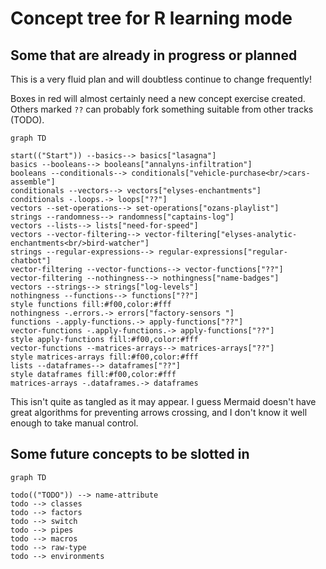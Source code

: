 # Concept tree for R learning mode

## Some that are already in progress or planned

This is a very fluid plan and will doubtless continue to change frequently!

Boxes in red will almost certainly need a new concept exercise created. 
Others marked `??` can probably fork something suitable from other tracks (TODO).

```mermaid
graph TD
    
start(("Start")) --basics--> basics["lasagna"]
basics --booleans--> booleans["annalyns-infiltration"]
booleans --conditionals--> conditionals["vehicle-purchase<br/>cars-assemble"]
conditionals --vectors--> vectors["elyses-enchantments"]
conditionals -.loops.-> loops["??"]
vectors --set-operations--> set-operations["ozans-playlist"]
strings --randomness--> randomness["captains-log"]
vectors --lists--> lists["need-for-speed"]
vectors --vector-filtering--> vector-filtering["elyses-analytic-enchantments<br/>bird-watcher"]
strings --regular-expressions--> regular-expressions["regular-chatbot"]
vector-filtering --vector-functions--> vector-functions["??"]
vector-filtering --nothingness--> nothingness["name-badges"]
vectors --strings--> strings["log-levels"]
nothingness --functions--> functions["??"]
style functions fill:#f00,color:#fff
nothingness -.errors.-> errors["factory-sensors "]
functions -.apply-functions.-> apply-functions["??"]
vector-functions -.apply-functions.-> apply-functions["??"]
style apply-functions fill:#f00,color:#fff
vector-functions --matrices-arrays--> matrices-arrays["??"]
style matrices-arrays fill:#f00,color:#fff
lists --dataframes--> dataframes["??"]
style dataframes fill:#f00,color:#fff
matrices-arrays -.dataframes.-> dataframes
```

This isn't quite as tangled as it may appear. I guess Mermaid doesn't have great algorithms for preventing arrows crossing, and I don't know it well enough to take manual control.

## Some future concepts to be slotted in

```mermaid
graph TD
    
todo(("TODO")) --> name-attribute
todo --> classes
todo --> factors 
todo --> switch
todo --> pipes
todo --> macros
todo --> raw-type
todo --> environments
```